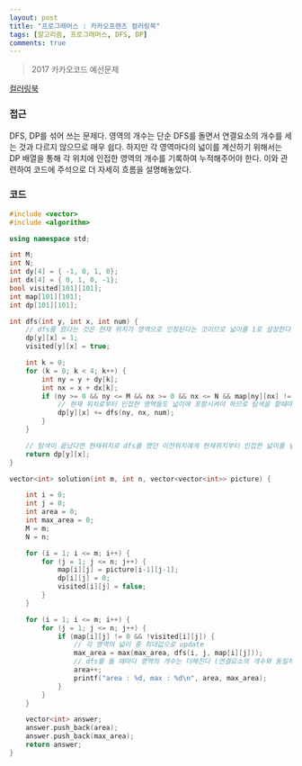 ```yaml
---
layout: post
title: "프로그래머스 : 카카오프렌즈 컬러링북"
tags: [알고리즘, 프로그래머스, DFS, DP]
comments: true
---
```


> 2017 카카오코드 예선문제  

[컬러링북](https://programmers.co.kr/learn/courses/30/lessons/1829)  

### 접근  
DFS, DP를 섞어 쓰는 문제다. 영역의 개수는 단순 DFS를 돌면서 연결요소의 개수를 세는 것과 다르지 않으므로 매우 쉽다. 하지만 각 영역마다의 넓이를 계산하기 위해서는 DP 배열을 통해 각 위치에 인접한 영역의 개수를 기록하여 누적해주어야 한다. 이와 관련하여 코드에 주석으로 더 자세히 흐름을 설명해놓았다.  

### 코드  
~~~c++
#include <vector>
#include <algorithm>

using namespace std;

int M;
int N;
int dy[4] = { -1, 0, 1, 0};
int dx[4] = { 0, 1, 0, -1};
bool visited[101][101];
int map[101][101];
int dp[101][101];

int dfs(int y, int x, int num) {
    // dfs를 왔다는 것은 현재 위치가 영역으로 인정된다는 것이므로 넓이를 1로 설정한다
    dp[y][x] = 1;
    visited[y][x] = true;

    int k = 0;
    for (k = 0; k < 4; k++) {
        int ny = y + dy[k];
        int nx = x + dx[k];
        if (ny >= 0 && ny <= M && nx >= 0 && nx <= N && map[ny][nx] != 0 && !visited[ny][nx] && map[ny][nx] == num) {
            // 현재 위치로부터 인접한 영역들도 넓이에 포함시켜야 하므로 탐색을 할때마다 누적시켜준다
            dp[y][x] += dfs(ny, nx, num);
        }
    }

    // 탐색이 끝났다면 현재위치로 dfs를 했던 이전위치에게 현재위치부터 인접한 넓이를 넘겨주어 누적할 수 있도록 한다
    return dp[y][x];
}

vector<int> solution(int m, int n, vector<vector<int>> picture) {

    int i = 0;
    int j = 0;
    int area = 0;
    int max_area = 0;
    M = m;
    N = n;

    for (i = 1; i <= m; i++) {
        for (j = 1; j <= n; j++) {
            map[i][j] = picture[i-1][j-1];
            dp[i][j] = 0;
            visited[i][j] = false;
        }
    }

    for (i = 1; i <= m; i++) {
        for (j = 1; j <= n; j++) {
            if (map[i][j] != 0 && !visited[i][j]) {
                // 각 영역의 넓이 중 최대값으로 update
                max_area = max(max_area, dfs(i, j, map[i][j]));
                // dfs를 돌 때마다 영역의 개수는 더해진다 (연결요소의 개수와 동일하다)
                area++;
                printf("area : %d, max : %d\n", area, max_area);
            }
        }
    }

    vector<int> answer;
    answer.push_back(area);
    answer.push_back(max_area);
    return answer;
}
~~~
